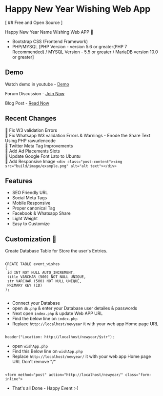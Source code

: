 # Happy New Year Wishing Web App


[ ## Free and Open Source ]


Happy New Year Name Wishing Web APP :100:

- Bootstrap CSS (Frontend Framework)
- PHP/MYSQL [PHP Version - version 5.6 or greater(PHP 7 Recommended) / MYSQL Version -  5.5 or greater / MariaDB version 10.0 or greater]

## Demo

Watch demo in youtube - <a href="https://youtu.be/WoVyj0X2-EA" target="_blank">Demo</a>

Forum Discussion - <a href="https://goo.gl/Mkebuv" target="_blank">Join Now</a>

Blog Post - <a href="https://awts.in/2nBIPZh" target="_blank">Read Now</a>

## Recent Changes

:bug: Fix W3 validation Errors <br>
:bug: Fix Whatsapp W3 validation Errors & Warnings - Enode the Share Text Using PHP rawurlencode <br>
:art: Twitter Meta Tag Improvements <br>
:art: Add Ad Placements Slots <br>
:art: Update Google Font Lato to Ubuntu <br>
:art: Add Responsive Image `<div class="post-content"><img src="build/image/example.png" alt="alt text"></div>`

## Features

- SEO Friendly URL
- Social Meta Tags
- Mobile Responsive
- Proper canonical Tag
- Facebook & Whatsapp Share 
- Light Weight
- Easy to Customize


## Customization :electric_plug:

Create Database Table for Store the user's Entries.

```

CREATE TABLE event_wishes
(
 id INT NOT NULL AUTO_INCREMENT,
 title VARCHAR (500) NOT NULL UNIQUE, 
 str VARCHAR (500) NOT NULL UNIQUE,
 PRIMARY KEY (ID)
);


```

- Connect your Database
- open `db.php` & enter your Database user detailes & passwords
- Next open `index.php` & update Web APP URL
- Find the below line on `index.php`
- Replace `http://localhost/newyear` it with your web app Home page URL

```

header("Location: http://localhost/newyear/$str");

```

- open `wishApp.php`
- Find this Below line on `wishApp.php`
- Replace `http://localhost/newyear/` it with your web app Home page URL Don't remove "/" 

```

<form method="post" action="http://localhost/newyear/" class="form-inline">

```

- That's all Done - Happy Event :-) 

